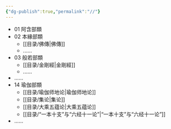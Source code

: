 ```yaml
---
{"dg-publish":true,"permalink":"//"}
---
```


- 01 阿含部類
- 02 本緣部類
	- [[目录/佛傳\|佛傳]]
	- ......
- 03 般若部類
	- [[目录/金剛經\|金剛經]]
	- ......
- ......
- 14 瑜伽部類
	- [[目录/瑜伽师地论\|瑜伽师地论]]
	- [[目录/集论\|集论]]
	- [[目录/大乘五蕴论\|大乘五蕴论]]
	- [[目录/“一本十支”与“六经十一论”\|“一本十支”与“六经十一论”]]
- ......
